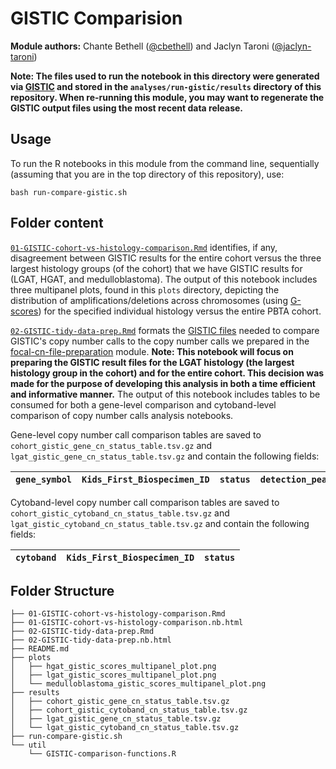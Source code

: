 # GISTIC Comparision

**Module authors:** Chante Bethell ([@cbethell](https://github.com/cbethell)) and Jaclyn Taroni ([@jaclyn-taroni](https://github.com/jaclyn-taroni))

**Note: The files used to run the notebook in this directory were generated via [GISTIC](https://github.com/AlexsLemonade/OpenPBTA-analysis/blob/master/doc/data-formats.md#gistic-output-file-formats) and stored in the `analyses/run-gistic/results` directory of this repository.
When re-running this module, you may want to regenerate the GISTIC output files using the most recent data release.**

## Usage

To run the R notebooks in this module from the command line, sequentially (assuming that you are in the top directory of this repository), use:

```
bash run-compare-gistic.sh
```

## Folder content

[`01-GISTIC-cohort-vs-histology-comparison.Rmd`](https://alexslemonade.github.io/OpenPBTA-analysis/analyses/compare-gistic/01-GISTIC-cohort-vs-histology-comparison.nb.html) identifies, if any, disagreement between GISTIC results for the entire cohort versus the three largest histology groups (of the cohort) that we have GISTIC results for (LGAT, HGAT, and medulloblastoma).
The output of this notebook includes three multipanel plots, found in this `plots` directory, depicting the distribution of amplifications/deletions across chromosomes (using [G-scores](https://genomebiology.biomedcentral.com/articles/10.1186/gb-2011-12-4-r41)) for the specified individual histology versus the entire PBTA cohort.

[`02-GISTIC-tidy-data-prep.Rmd`](https://alexslemonade.github.io/OpenPBTA-analysis/analyses/compare-gistic/02-GISTIC-tidy-data-prep.nb.html) formats the [GISTIC files](https://www.genepattern.org/modules/docs/GISTIC_2.0) needed to compare GISTIC's copy number calls to the copy number calls we prepared in the [focal-cn-file-preparation](https://github.com/AlexsLemonade/OpenPBTA-analysis/tree/master/analyses/focal-cn-file-preparation/results) module.
**Note: This notebook will focus on preparing the GISTIC result files for the LGAT histology (the largest histology group in the cohort) and for the entire cohort. This decision was made for the purpose of developing this analysis in both a time efficient and informative manner.**
The output of this notebook includes tables to be consumed for both a gene-level comparison and cytoband-level comparison of copy number calls analysis notebooks.

Gene-level copy number call comparison tables are saved to  `cohort_gistic_gene_cn_status_table.tsv.gz` and `lgat_gistic_gene_cn_status_table.tsv.gz` and contain the following fields: 

| `gene_symbol` | `Kids_First_Biospecimen_ID` | `status` | `detection_peak` |
| ------------- | --------------------------- | ---------| ---------------- |

Cytoband-level copy number call comparison tables are saved to  `cohort_gistic_cytoband_cn_status_table.tsv.gz` and `lgat_gistic_cytoband_cn_status_table.tsv.gz` and contain the following fields: 

| `cytoband` | `Kids_First_Biospecimen_ID` | `status` |
| ---------- | --------------------------- | -------- |

## Folder Structure

```
├── 01-GISTIC-cohort-vs-histology-comparison.Rmd
├── 01-GISTIC-cohort-vs-histology-comparison.nb.html
├── 02-GISTIC-tidy-data-prep.Rmd
├── 02-GISTIC-tidy-data-prep.nb.html
├── README.md
├── plots
│   ├── hgat_gistic_scores_multipanel_plot.png
│   ├── lgat_gistic_scores_multipanel_plot.png
│   └── medulloblastoma_gistic_scores_multipanel_plot.png
├── results
│   ├── cohort_gistic_gene_cn_status_table.tsv.gz
│   ├── cohort_gistic_cytoband_cn_status_table.tsv.gz
│   ├── lgat_gistic_gene_cn_status_table.tsv.gz
│   └── lgat_gistic_cytoband_cn_status_table.tsv.gz
├── run-compare-gistic.sh
└── util
    └── GISTIC-comparison-functions.R

```
